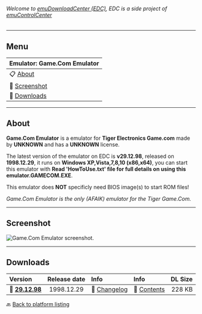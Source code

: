 ###### Welcome to [emuDownloadCenter (EDC)](https://github.com/PhoenixInteractiveNL/emuDownloadCenter/wiki/), EDC is a side project of [emuControlCenter](https://github.com/PhoenixInteractiveNL/emuControlCenter/wiki/)
***
## Menu
| **Emulator: Game.Com Emulator** |
|:---------|
| :clipboard: [About](#about) |
| :sunrise: [Screenshot](#screenshot) |
| :floppy_disk: [Downloads](#downloads) |
***
## About
**Game.Com Emulator** is a emulator for **Tiger Electronics Game.com** made by **UNKNOWN** and has a **UNKNOWN** license.

The latest version of the emulator on EDC is **v29.12.98**, released on **1998.12.29**, it runs on **Windows XP,Vista,7,8,10 (x86,x64)**, you can start this emulator with **Read 'HowToUse.txt' file for full details on using this emulator.GAMECOM.EXE**.

This emulator does **NOT** specificly need BIOS image(s) to start ROM files!

_Game.Com Emulator is the only (AFAIK) emulator for the Tiger Game.Com._
***
## Screenshot
![](https://raw.githubusercontent.com/PhoenixInteractiveNL/emuDownloadCenter/master/hooks/gamecomemu/screen.jpg "Game.Com Emulator screenshot.")
***
## Downloads
| Version  | Release date  | Info       | Info       | DL Size    |
|:---------|:-------------:|:-----------|:-----------|-----------:|
| :floppy_disk: [**29.12.98**](https://github.com/PhoenixInteractiveNL/edc-repo0003/raw/master/gamecomemu/29.12.98.7z) | 1998.12.29 | :page_facing_up: [Changelog](https://github.com/PhoenixInteractiveNL/edc-repo0003/blob/master/gamecomemu/29.12.98_changelog.txt) | :mag_right: [Contents](https://github.com/PhoenixInteractiveNL/edc-repo0003/blob/master/gamecomemu/29.12.98_contents.txt) | 228 KB |

:back: [Back to platform listing](https://github.com/PhoenixInteractiveNL/emuDownloadCenter/wiki/EDC-Platform-List)
